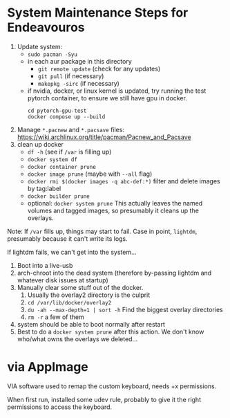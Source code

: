 # System Maintenance Steps for Endeavouros

1. Update system:
    - `sudo pacman -Syu`
    - in each aur package in this directory
        - `git remote update` (check for any updates)
        - `git pull` (if necessary)
        - `makepkg -sirc` (if necessary)
    - if nvidia, docker, or linux kernel is updated, try running the
      test pytorch container, to ensure we still have gpu in docker.
      ```
      cd pytorch-gpu-test
      docker compose up --build
      ```
1. Manage `*.pacnew` and `*.pacsave` files: https://wiki.archlinux.org/title/pacman/Pacnew_and_Pacsave
1. clean up docker
    - `df -h` (see if `/var` is filling up)
    - `docker system df`
    - `docker container prune`
    - `docker image prune` (maybe with `--all` flag)
    - `docker rmi $(docker images -q abc-def:*)` filter and delete images by tag:label
    - `docker builder prune`
    - optional: `docker system prune` This actually leaves the named volumes
      and tagged images, so presumably it cleans up the overlays.

Note: If `/var` fills up, things may start to fail. Case in point, `lightdm`,
presumably because it can't write its logs.

If lightdm fails, we can't get into the system...
1. Boot into a live-usb
1. arch-chroot into the dead system (therefore by-passing lightdm and whatever disk issues at startup)
1. Manually clear some stuff out of the docker.
    1. Usually the overlay2 directory is the culprit
    1. `cd /var/lib/docker/overlay2`
    1. `du -ah --max-depth=1 | sort -h` Find the biggest overlay directories
    1. `rm -r` a few of them
1. system should be able to boot normally after restart
1. Best to do a `docker system prune` after this action. We don't know who/what owns the overlays we deleted...

# via AppImage

VIA software used to remap the custom keyboard, needs +x permissions.

When first run, installed some udev rule, probably to give it the right permissions to access the keyboard.

